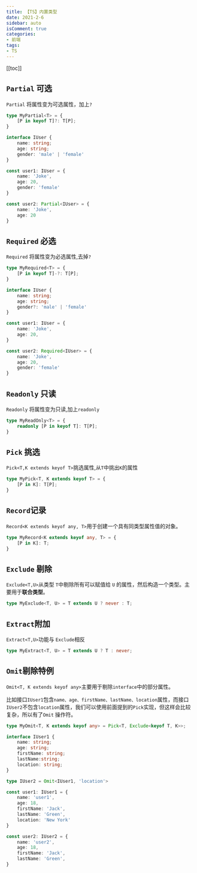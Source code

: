 ```yaml
---
title: 【TS】内置类型
date: 2021-2-6
sidebar: auto
isComment: true
categories:
- 前端
tags:
- TS
---
```


[[toc]]

## `Partial` 可选

`Partial` 将属性变为可选属性，加上`?`

```ts
type MyPartial<T> = {
    [P in keyof T]?: T[P];
}
```

```ts
interface IUser {
    name: string;
    age: string;
    gender: 'male' | 'female'
}

const user1: IUser = {
    name: 'Joke',
    age: 20,
    gender: 'female'
}

const user2: Partial<IUser> = {
    name: 'Joke',
    age: 20
}
```

## `Required` 必选

`Required` 将属性变为必选属性,去掉`?`

```ts
type MyRequired<T> = {
    [P in keyof T]-?: T[P];
}
```

```ts
interface IUser {
    name: string;
    age: string;
    gender?: 'male' | 'female'
}

const user1: IUser = {
    name: 'Joke',
    age: 20,
}

const user2: Required<IUser> = {
    name: 'Joke',
    age: 20,
    gender: 'female'
}
```

## `Readonly` 只读

`Readonly` 将属性变为只读,加上`readonly`

```ts
type MyReadOnly<T> = {
    readonly [P in keyof T]: T[P];
}
```

## `Pick` 挑选

`Pick<T,K extends keyof T>`挑选属性,从`T`中挑出`K`的属性
```ts
type MyPick<T, K extends keyof T> = {
    [P in K]: T[P];
}
```

## `Record`记录

`Record<K extends keyof any, T>`用于创建一个具有同类型属性值的对象。
```ts
type MyRecord<K extends keyof any, T> = {
    [P in K]: T;
}

```

## `Exclude` 剔除

`Exclude<T,U>`从类型 `T`中剔除所有可以赋值给 `U` 的属性，然后构造一个类型。主要用于**联合类型**。

```ts
type MyExclude<T, U> = T extends U ? never : T;
```

## `Extract`附加

`Extract<T,U>`功能与 `Exclude`相反

```ts
type MyExtract<T, U> = T extends U ? T : never;
```

## `Omit`剔除特例

`Omit<T, K extends keyof any>`主要用于剔除`interface`中的部分属性。

比如接口`IUser1`包含`name、age、firstName、lastName、location`属性，而接口`IUser2`不包含`location`属性，我们可以使用前面提到的`Pick`实现，但这样会比较复杂，所以有了`Omit` 操作符。

```ts
type MyOmit<T, K extends keyof any> = Pick<T, Exclude<keyof T, K>>;
```

```ts
interface IUser1 {
    name: string;
    age: string;
    firstName: string;
    lastName:string;
    location: string;
}

type IUser2 = Omit<IUser1, 'location'>

const user1: IUser1 = {
    name: 'user1',
    age: 18,
    firstName: 'Jack',
    lastName: 'Green',
    location: 'New York'
}

const user2: IUser2 = {
    name: 'user2',
    age: 18,
    firstName: 'Jack',
    lastName: 'Green',
}
```